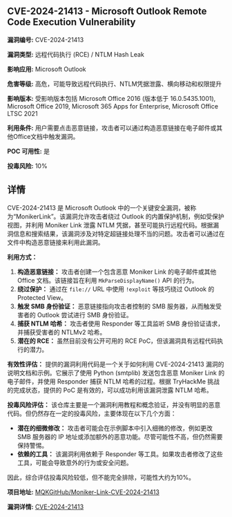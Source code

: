 ## CVE-2024-21413 - Microsoft Outlook Remote Code Execution Vulnerability

**漏洞编号:** CVE-2024-21413

**漏洞类型:** 远程代码执行 (RCE) / NTLM Hash Leak

**影响应用:** Microsoft Outlook

**危害等级:** 高危，可能导致远程代码执行、NTLM凭据泄露、横向移动和权限提升

**影响版本:** 受影响版本包括 Microsoft Office 2016 (版本低于 16.0.5435.1001), Microsoft Office 2019, Microsoft 365 Apps for Enterprise, Microsoft Office LTSC 2021

**利用条件:** 用户需要点击恶意链接，攻击者可以通过构造恶意链接在电子邮件或其他Office文档中触发漏洞。

**POC 可用性:** 是

**投毒风险:** 10%

## 详情

CVE-2024-21413 是 Microsoft Outlook 中的一个关键安全漏洞，被称为“MonikerLink”。该漏洞允许攻击者绕过 Outlook 的内置保护机制，例如受保护视图，并利用 Moniker Link 泄露 NTLM 凭据，甚至可能执行远程代码。根据漏洞信息和搜索结果，该漏洞涉及对特定超链接处理不当的问题。攻击者可以通过在文件中构造恶意链接来利用此漏洞。

**利用方式：**

1.  **构造恶意链接：** 攻击者创建一个包含恶意 Moniker Link 的电子邮件或其他 Office 文档。该链接旨在利用 `MkParseDisplayName()` API 的行为。
2.  **绕过保护：** 通过在 `file://` URL 中使用 `!exploit` 等技巧绕过 Outlook 的 Protected View。
3.  **触发 SMB 身份验证：** 恶意链接指向攻击者控制的 SMB 服务器，从而触发受害者的 Outlook 尝试进行 SMB 身份验证。
4.  **捕获 NTLM 哈希：** 攻击者使用 Responder 等工具监听 SMB 身份验证请求，并捕获受害者的 NTLMv2 哈希。
5.  **潜在的 RCE：** 虽然目前没有公开可用的 RCE PoC，但该漏洞具有远程代码执行的潜力。

**有效性评估：**
提供的漏洞利用代码是一个关于如何利用 CVE-2024-21413 漏洞的说明文档和示例。它展示了使用 Python (smtplib) 发送包含恶意 Moniker Link 的电子邮件，并使用 Responder 捕获 NTLM 哈希的过程。根据 TryHackMe 挑战的完成状态，提供的 PoC 是有效的，可以成功利用该漏洞泄露 NTLM 哈希。

**投毒风险评估：**
该仓库主要是一个漏洞利用教程和概念验证，并没有明显的恶意代码。但仍然存在一定的投毒风险，主要体现在以下几个方面：

*   **潜在的细微修改：** 攻击者可能会在示例脚本中引入细微的修改，例如更改 SMB 服务器的 IP 地址或添加额外的恶意功能。尽管可能性不高，但仍然需要保持警惕。
*   **依赖的工具：** 该漏洞利用依赖于 Responder 等工具。如果攻击者修改了这些工具，可能会导致意外的行为或安全问题。

因此，综合评估投毒风险较低，但不能完全排除，可能性大约为10%。


**项目地址:** [MQKGitHub/Moniker-Link-CVE-2024-21413](https://github.com/MQKGitHub/Moniker-Link-CVE-2024-21413)

**漏洞详情:** [CVE-2024-21413](https://nvd.nist.gov/vuln/detail/CVE-2024-21413)